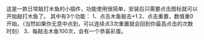 这是一款日常敲打木鱼的小插件，功能使用很简单，安装后只需要点击图标就可以开始敲打木鱼了。
其中有3个功能：
1、点击木鱼敲击+1
2、点击重置，数值重0开始。（当然如果你无意中点到，可以连续点3次重置就会回到你最高点击的次数时刻）
3、每敲击木鱼100次，会有一个恭喜彩蛋。
